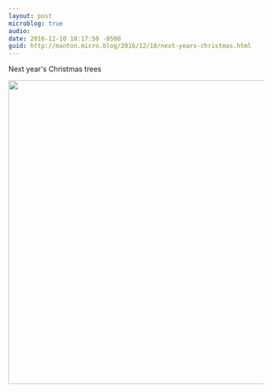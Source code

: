 ```yaml
---
layout: post
microblog: true
audio: 
date: 2016-12-10 18:17:50 -0500
guid: http://manton.micro.blog/2016/12/10/next-years-christmas.html
---
```

Next year's Christmas trees

<img src="http://manton.micro.blog/uploads/2018/d9878f2238.jpg" width="600" height="600" />
